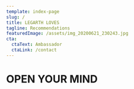 ```yaml
---
template: index-page
slug: /
title: LEGARTH LOVES
tagline: Recommendations
featuredImage: /assets/img_20200621_230243.jpg
cta:
  ctaText: Ambassador
  ctaLink: /contact
---
```

<!--StartFragment-->

# OPEN YOUR MIND